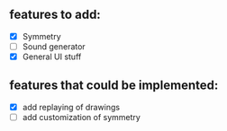 ## features to add:
- [x] Symmetry
- [ ] Sound generator
- [x] General UI stuff

## features that could be implemented:
- [x] add replaying of drawings
- [ ] add customization of symmetry
